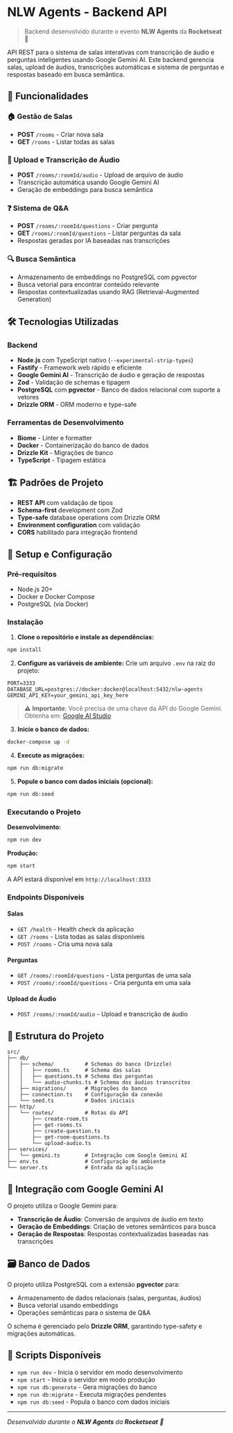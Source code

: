 # NLW Agents - Backend API

> Backend desenvolvido durante o evento **NLW Agents** da **Rocketseat** 🚀

API REST para o sistema de salas interativas com transcrição de áudio e perguntas inteligentes usando Google Gemini AI. Este backend gerencia salas, upload de áudios, transcrições automáticas e sistema de perguntas e respostas baseado em busca semântica.

## 🎯 Funcionalidades

### 🏠 Gestão de Salas
- **POST** `/rooms` - Criar nova sala
- **GET** `/rooms` - Listar todas as salas

### 🎤 Upload e Transcrição de Áudio
- **POST** `/rooms/:roomId/audio` - Upload de arquivo de áudio
- Transcrição automática usando Google Gemini AI
- Geração de embeddings para busca semântica

### ❓ Sistema de Q&A
- **POST** `/rooms/:roomId/questions` - Criar pergunta
- **GET** `/rooms/:roomId/questions` - Listar perguntas da sala
- Respostas geradas por IA baseadas nas transcrições

### 🔍 Busca Semântica
- Armazenamento de embeddings no PostgreSQL com pgvector
- Busca vetorial para encontrar conteúdo relevante
- Respostas contextualizadas usando RAG (Retrieval-Augmented Generation)

## 🛠️ Tecnologias Utilizadas

### Backend

- **Node.js** com TypeScript nativo (`--experimental-strip-types`)
- **Fastify** - Framework web rápido e eficiente
- **Google Gemini AI** - Transcrição de áudio e geração de respostas
- **Zod** - Validação de schemas e tipagem
- **PostgreSQL** com **pgvector** - Banco de dados relacional com suporte a vetores
- **Drizzle ORM** - ORM moderno e type-safe

### Ferramentas de Desenvolvimento

- **Biome** - Linter e formatter
- **Docker** - Containerização do banco de dados
- **Drizzle Kit** - Migrações de banco
- **TypeScript** - Tipagem estática

## 🏗️ Padrões de Projeto

- **REST API** com validação de tipos
- **Schema-first** development com Zod
- **Type-safe** database operations com Drizzle ORM
- **Environment configuration** com validação
- **CORS** habilitado para integração frontend

## 🚀 Setup e Configuração

### Pré-requisitos

- Node.js 20+
- Docker e Docker Compose
- PostgreSQL (via Docker)

### Instalação

1. **Clone o repositório e instale as dependências:**

```bash
npm install
```

2. **Configure as variáveis de ambiente:**
   Crie um arquivo `.env` na raiz do projeto:

```env
PORT=3333
DATABASE_URL=postgres://docker:docker@localhost:5432/nlw-agents
GEMINI_API_KEY=your_gemini_api_key_here
```

> **⚠️ Importante**: Você precisa de uma chave da API do Google Gemini. Obtenha em: [Google AI Studio](https://aistudio.google.com/)
3. **Inicie o banco de dados:**

```bash
docker-compose up -d
```

4. **Execute as migrações:**

```bash
npm run db:migrate
```

5. **Popule o banco com dados iniciais (opcional):**

```bash
npm run db:seed
```

### Executando o Projeto

**Desenvolvimento:**

```bash
npm run dev
```

**Produção:**

```bash
npm start
```

A API estará disponível em `http://localhost:3333`

### Endpoints Disponíveis

#### Salas
- `GET /health` - Health check da aplicação
- `GET /rooms` - Lista todas as salas disponíveis
- `POST /rooms` - Cria uma nova sala

#### Perguntas
- `GET /rooms/:roomId/questions` - Lista perguntas de uma sala
- `POST /rooms/:roomId/questions` - Cria pergunta em uma sala

#### Upload de Áudio
- `POST /rooms/:roomId/audio` - Upload e transcrição de áudio

## 📁 Estrutura do Projeto

```
src/
├── db/
│   ├── schema/          # Schemas do banco (Drizzle)
│   │   ├── rooms.ts     # Schema das salas
│   │   ├── questions.ts # Schema das perguntas
│   │   └── audio-chunks.ts # Schema dos áudios transcritos
│   ├── migrations/      # Migrações do banco
│   ├── connection.ts    # Configuração da conexão
│   └── seed.ts          # Dados iniciais
├── http/
│   └── routes/          # Rotas da API
│       ├── create-room.ts
│       ├── get-rooms.ts
│       ├── create-question.ts
│       ├── get-room-questions.ts
│       └── upload-audio.ts
├── services/
│   └── gemini.ts        # Integração com Google Gemini AI
├── env.ts               # Configuração de ambiente
└── server.ts            # Entrada da aplicação
```

## 🤖 Integração com Google Gemini AI

O projeto utiliza o Google Gemini para:

- **Transcrição de Áudio**: Conversão de arquivos de áudio em texto
- **Geração de Embeddings**: Criação de vetores semânticos para busca
- **Geração de Respostas**: Respostas contextualizadas baseadas nas transcrições

## 🗃️ Banco de Dados

O projeto utiliza PostgreSQL com a extensão **pgvector** para:

- Armazenamento de dados relacionais (salas, perguntas, áudios)
- Busca vetorial usando embeddings
- Operações semânticas para o sistema de Q&A

O schema é gerenciado pelo **Drizzle ORM**, garantindo type-safety e migrações automáticas.

## 🔧 Scripts Disponíveis

- `npm run dev` - Inicia o servidor em modo desenvolvimento
- `npm start` - Inicia o servidor em modo produção
- `npm run db:generate` - Gera migrações do banco
- `npm run db:migrate` - Executa migrações pendentes
- `npm run db:seed` - Popula o banco com dados iniciais

---

_Desenvolvido durante o **NLW Agents** da **Rocketseat** 🚀_
